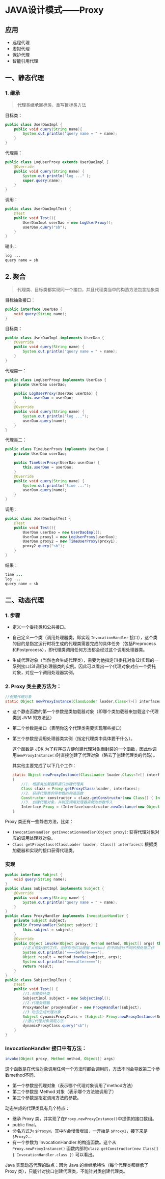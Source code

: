 # JAVA设计模式——Proxy

## 应用

- 远程代理
- 虚拟代理
- 保护代理
- 智能引用代理

## 一、静态代理

### 1. 继承

> 代理类继承目标类，重写目标类方法

目标类：

```java
public class UserDaoImpl {
    public void query(String name){
        System.out.println("query name = " + name);
    }
}
```

代理类：

```java
public class LogUserProxy extends UserDaoImpl {
    @Override
    public void query(String name) {
        System.out.println("log ..." );
        super.query(name);
    }
}
```

调用：

```java
public class UserDaoImplTest {
    @Test
    public void Test(){
        UserDaoImpl userDao = new LogUserProxy();
        userDao.query("sb");
    }
}
```

输出：

```sh
log ...
query name = sb
```

## 2. 聚合

> 代理类、目标类都实现同一个接口，并且代理类当中的构造方法包含抽象类

目标抽象接口：

```java
public interface UserDao {
    void query(String name);
}
```

目标类：

```java
public class UserDaoImpl implements UserDao {
    @Override
    public void query(String name) {
        System.out.println("query name = " + name);
    }
}
```

代理类一：

```java
public class LogUserProxy implements UserDao {
    private UserDao userDao;

    public LogUserProxy(UserDao userDao) {
        this.userDao = userDao;
    }
    @Override
    public void query(String name) {
        System.out.println("log ...");
        userDao.query(name);
    }
}
```

代理类二：

```java
public class TimeUserProxy implements UserDao {
    private UserDao userDao;

    public TimeUserProxy(UserDao userDao) {
        this.userDao = userDao;
    }
    @Override
    public void query(String name) {
        System.out.println("time ...");
        userDao.query(name);
    }
}
```

调用：

```java
public class UserDaoImplTest {
    @Test
    public void Test(){
        UserDao userDao = new UserDaoImpl();
        UserDao proxy1 = new LogUserProxy(userDao);
        UserDao proxy2 = new TimeUserProxy(proxy1);
        proxy2.query("sb");
    }
}
```

结果：

```java
time ...
log ...
query name = sb
```



## 二、动态代理

### 1. 步骤

- 定义一个委托类和公共接口。

- 自己定义一个类（调用处理器类，即实现 `InvocationHandler` 接口），这个类的目的是指定运行时将生成的代理类需要完成的具体任务（包括Preprocess和Postprocess），即代理类调用任何方法都会经过这个调用处理器类。

- 生成代理对象（当然也会生成代理类），需要为他指定(1)委托对象(2)实现的一系列接口(3)调用处理器类的实例。因此可以看出一个代理对象对应一个委托对象，对应一个调用处理器实例。

### 2. Proxy 类主要方法为：

```java
//创建代理对象  
static Object newProxyInstance(ClassLoader loader,Class<?>[] interfaces,InvocationHandler h)
```

- 这个静态函数的第一个参数是类加载器对象（即哪个类加载器来加载这个代理类到 JVM 的方法区）

- 第二个参数是接口（表明你这个代理类需要实现哪些接口）

- 第三个参数是调用处理器类实例（指定代理类中具体要干什么）。

  这个函数是 JDK 为了程序员方便创建代理对象而封装的一个函数，因此你调用`newProxyInstance()`时直接创建了代理对象（略去了创建代理类的代码）。

  其实他主要完成了以下几个工作：

  ```java
  static Object newProxyInstance(ClassLoader loader,Class<?>[] interfaces,InvocationHandler handler)
  {
      //1. 根据类加载器和接口创建代理类
      Class clazz = Proxy.getProxyClass(loader, interfaces); 
      //2. 获得代理类的带参数的构造函数
      Constructor constructor = clazz.getConstructor(new Class[] { InvocationHandler.class });
      //3. 创建代理对象，并制定调用处理器实例为参数传入
      Interface Proxy = (Interface)constructor.newInstance(new Object[] {handler});
  }
  ```

Proxy 类还有一些静态方法，比如：

- `InvocationHandler getInvocationHandler(Object proxy)`: 获得代理对象对应的调用处理器对象。
- `Class getProxyClass(ClassLoader loader, Class[] interfaces)`: 根据类加载器和实现的接口获得代理类。

### 实现

```java
public interface Subject {
    void query(String name);
}
public class SubjectImpl implements Subject {
    @Override
    public void query(String name) {
        System.out.println("query name = " + name);
    }
}
public class ProxyHandler implements InvocationHandler {
    private Subject subject;
    public ProxyHandler(Subject subject) {
        this.subject = subject;
    }
    @Override
    public Object invoke(Object proxy, Method method, Object[] args) throws Throwable {
        //定义预处理的工作，当然你也可以根据 method 的不同进行不同的预处理工作
        System.out.println("====before====");
        Object result = method.invoke(subject, args);
        System.out.println("====after====");
        return result;
    }
}
public class SubjectImplTest {
    @Test
    public void Test() {
      	//1.创建委托类
        SubjectImpl subject = new SubjectImpl();
      	//2.代理处理器
        ProxyHandler proxyHandler = new ProxyHandler(subject);
      	//3.动态生成代理对象
        Subject dynamicProxyClass = (Subject) Proxy.newProxyInstance(SubjectImpl.class.getClassLoader(), SubjectImpl.class.getInterfaces(),proxyHandler);
      	//通过代理对象调用方法
        dynamicProxyClass.query("sb");
    }
}
```

### InvocationHandler 接口中有方法：

```java
invoke(Object proxy, Method method, Object[] args)
```

这个函数是在代理对象调用任何一个方法时都会调用的，方法不同会导致第二个参数method不同，

- 第一个参数是代理对象（表示哪个代理对象调用了method方法）
- 第二个参数是 Method 对象（表示哪个方法被调用了）
- 第三个参数是指定调用方法的参数。

动态生成的代理类具有几个特点：

- 继承 Proxy 类，并实现了在`Proxy.newProxyInstance()`中提供的接口数组。
- public final。
- 命名方式为 `$ProxyN`，其中N会慢慢增加，一开始是 `$Proxy1`，接下来是`$Proxy2`...
- 有一个参数为 InvocationHandler 的构造函数。这个从 `Proxy.newProxyInstance()` 函数内部的`clazz.getConstructor(new Class[] { InvocationHandler.class })` 可以看出。

Java 实现动态代理的缺点：因为 Java 的单继承特性（每个代理类都继承了 Proxy 类），只能针对接口创建代理类，不能针对类创建代理类。

